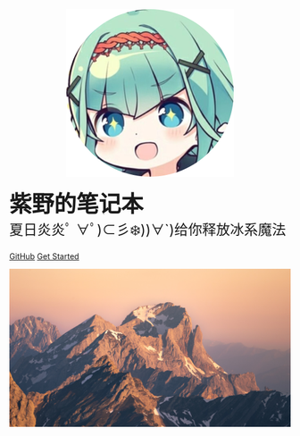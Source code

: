 
<!-- ![logo](image/icon.png) -->
<center>
<a href='/'>
<img src="images/icon.png" width=300>
</a>
</center>


<b style=font-size:40px>紫野的笔记本<br /></b>
<a style=font-size:25px>夏日炎炎ﾟ ∀ﾟ)⊂彡❄️))∀`)给你释放冰系魔法</a>

[GitHub](https://github.com/nobody0know/nobody_notebook)
[Get Started](#欢迎光临紫野的笔记本！)
<!-- 背景图片 -->
![](_media/wallhaven-d6w763.jpg)